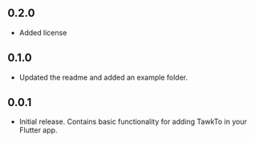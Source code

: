 ## 0.2.0

- Added license

## 0.1.0

- Updated the readme and added an example folder.


## 0.0.1

- Initial release. Contains basic functionality for adding TawkTo in your Flutter app. 
